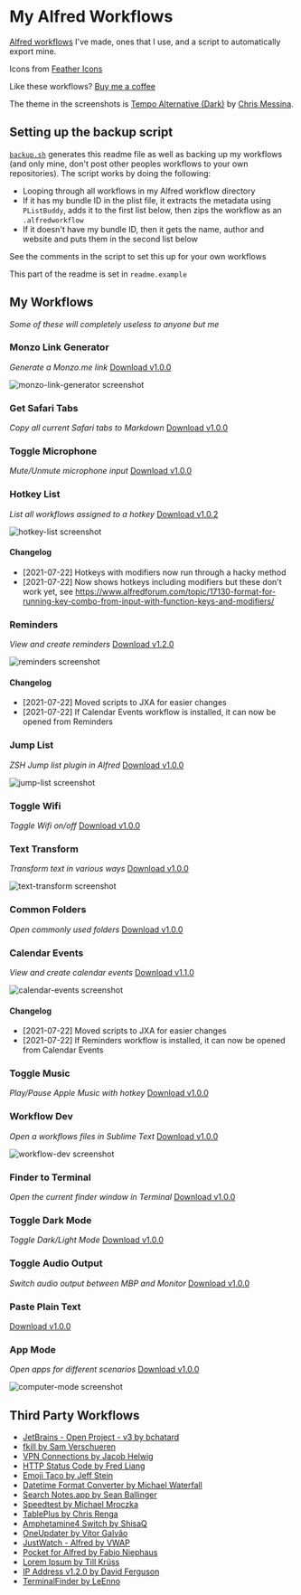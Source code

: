 # My Alfred Workflows

[Alfred workflows](https://www.alfredapp.com/workflows/) I've made, ones that I use, and a script to automatically export mine.

Icons from [Feather Icons](https://feathericons.com)

Like these workflows? [Buy me a coffee](https://monzo.me/robbknight)

The theme in the screenshots is [Tempo Alternative (Dark)](https://github.com/chrismessina/alfred-theme-tempo#tempo-alternative-dark) by [Chris Messina](https://github.com/chrismessina).

## Setting up the backup script

[`backup.sh`](backup.sh) generates this readme file as well as backing up my workflows (and only mine, don't post other peoples workflows to your own repositories). The script works by doing the following:

- Looping through all workflows in my Alfred workflow directory
- If it has my bundle ID in the plist file, it extracts the metadata using `PListBuddy`, adds it to the first list below, then zips the workflow as an `.alfredworkflow`
- If it doesn't have my bundle ID, then it gets the name, author and website and puts them in the second list below

See the comments in the script to set this up for your own workflows

This part of the readme is set in `readme.example`

## My Workflows

 _Some of these will completely useless to anyone but me_ 

 ### Monzo Link Generator

_Generate a Monzo.me link_ [Download v1.0.0](https://raw.githubusercontent.com/rknightuk/alfred-workflows/main/workflows/monzo-link-generator/src/screenshot.png) 

 ![monzo-link-generator screenshot](screenshots/monzo-link-generator.png)

### Get Safari Tabs

_Copy all current Safari tabs to Markdown_ [Download v1.0.0](https://raw.githubusercontent.com/rknightuk/alfred-workflows/main/workflows/safari-tabs-markdown/src/screenshot.png) 

### Toggle Microphone

_Mute/Unmute microphone input_ [Download v1.0.0](https://raw.githubusercontent.com/rknightuk/alfred-workflows/main/workflows/toggle-microphone/src/screenshot.png) 

### Hotkey List

_List all workflows assigned to a hotkey_ [Download v1.0.2](https://raw.githubusercontent.com/rknightuk/alfred-workflows/main/workflows/hotkey-list/src/screenshot.png) 

 ![hotkey-list screenshot](screenshots/hotkey-list.png)

 #### Changelog 

- [2021-07-22] Hotkeys with modifiers now run through a hacky method
- [2021-07-22] Now shows hotkeys including modifiers but these don't work yet, see https://www.alfredforum.com/topic/17130-format-for-running-key-combo-from-input-with-function-keys-and-modifiers/

### Reminders

_View and create reminders_ [Download v1.2.0](https://raw.githubusercontent.com/rknightuk/alfred-workflows/main/workflows/reminders/src/screenshot.png) 

 ![reminders screenshot](screenshots/reminders.png)

 #### Changelog 

- [2021-07-22] Moved scripts to JXA for easier changes
- [2021-07-22] If Calendar Events workflow is installed, it can now be opened from Reminders

### Jump List

_ZSH Jump list plugin in Alfred_ [Download v1.0.0](https://raw.githubusercontent.com/rknightuk/alfred-workflows/main/workflows/jump-list/src/screenshot.png) 

 ![jump-list screenshot](screenshots/jump-list.png)

### Toggle Wifi

_Toggle Wifi on/off_ [Download v1.0.0](https://raw.githubusercontent.com/rknightuk/alfred-workflows/main/workflows/toggle-wifi/src/screenshot.png) 

### Text Transform

_Transform text in various ways_ [Download v1.0.0](https://raw.githubusercontent.com/rknightuk/alfred-workflows/main/workflows/text-transform/src/screenshot.png) 

 ![text-transform screenshot](screenshots/text-transform.png)

### Common Folders

_Open commonly used folders_ [Download v1.0.0](https://raw.githubusercontent.com/rknightuk/alfred-workflows/main/workflows/common-folders/src/screenshot.png) 

### Calendar Events

_View and create calendar events_ [Download v1.1.0](https://raw.githubusercontent.com/rknightuk/alfred-workflows/main/workflows/calendar-events/src/screenshot.png) 

 ![calendar-events screenshot](screenshots/calendar-events.png)

 #### Changelog 

- [2021-07-22] Moved scripts to JXA for easier changes
- [2021-07-22] If Reminders workflow is installed, it can now be opened from Calendar Events

### Toggle Music

_Play/Pause Apple Music with hotkey_ [Download v1.0.0](https://raw.githubusercontent.com/rknightuk/alfred-workflows/main/workflows/toggle-music/src/screenshot.png) 

### Workflow Dev

_Open a workflows files in Sublime Text_ [Download v1.0.0](https://raw.githubusercontent.com/rknightuk/alfred-workflows/main/workflows/workflow-dev/src/screenshot.png) 

 ![workflow-dev screenshot](screenshots/workflow-dev.png)

### Finder to Terminal

_Open the current finder window in Terminal_ [Download v1.0.0](https://raw.githubusercontent.com/rknightuk/alfred-workflows/main/workflows/finder-to-terminal/src/screenshot.png) 

### Toggle Dark Mode

_Toggle Dark/Light Mode_ [Download v1.0.0](https://raw.githubusercontent.com/rknightuk/alfred-workflows/main/workflows/toggle-dark-mode/src/screenshot.png) 

### Toggle Audio Output

_Switch audio output between MBP and Monitor_ [Download v1.0.0](https://raw.githubusercontent.com/rknightuk/alfred-workflows/main/workflows/toggle-audio/src/screenshot.png) 

### Paste Plain Text

 [Download v1.0.0](https://raw.githubusercontent.com/rknightuk/alfred-workflows/main/workflows/paste-plain-text/src/screenshot.png) 

### App Mode

_Open apps for different scenarios_ [Download v1.0.0](https://raw.githubusercontent.com/rknightuk/alfred-workflows/main/workflows/computer-mode/src/screenshot.png) 

 ![computer-mode screenshot](screenshots/computer-mode.png)


## Third Party Workflows

- [JetBrains - Open Project - v3 by bchatard](https://github.com/bchatard/alfred-jetbrains#readme) 
- [fkill by Sam Verschueren](https://github.com/SamVerschueren/alfred-fkill#readme) 
- [VPN Connections by Jacob Helwig](https://technosorcery.net) 
- [HTTP Status Code by Fred Liang](https://github.com/ilstar/http_status_code) 
- [Emoji Taco by Jeff Stein](https://github.com/jeeftor/EmojiTaco) 
- [Datetime Format Converter by Michael Waterfall](twitter.com/mwaterfall) 
- [Search Notes.app by Sean Ballinger](https://github.com/sballin/alfred-search-notes-app) 
- [Speedtest by Michael Mroczka](http://michaelmroczka.com/) 
- [TablePlus by Chris Renga](https://www.chrisrenga.com) 
- [Amphetamine4 Switch by ShisaQ](https://shisaq.github.io) 
- [OneUpdater by Vítor Galvão](http://vitorgalvao.com/) 
- [JustWatch - Alfred by VWAP](https://twitter.com/vinayw) 
- [Pocket for Alfred by Fabio Niephaus](https://github.com/fniephaus/alfred-pocket/) 
- [Lorem Ipsum by Till Krüss](https://till.im) 
- [IP Address v1.2.0 by David Ferguson](jdfwarrior.tumblr.com) 
- [TerminalFinder by LeEnno](http://www.ienno.de) 

